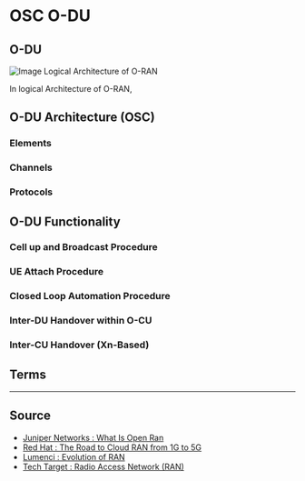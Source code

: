 # OSC O-DU

## O-DU

![Image](https://raw.githubusercontent.com/bmw-ece-ntust/internship/2024-TEEP-24-Reyhan/Images/Logical%20Architecture%20of%20O-RAN.png) Logical Architecture of O-RAN

In logical Architecture of O-RAN,


## O-DU Architecture (OSC)

### Elements

### Channels

### Protocols

## O-DU Functionality

### Cell up and Broadcast Procedure

### UE Attach Procedure

### Closed Loop Automation Procedure

### Inter-DU Handover within O-CU

### Inter-CU Handover (Xn-Based)

## Terms

---
## Source
* [Juniper Networks : What Is Open Ran](https://www.juniper.net/us/en/research-topics/what-is-open-ran.html)
* [Red Hat : The Road to Cloud RAN from 1G to 5G](https://www.redhat.com/architect/mobile-architecture-cloud-ran)
* [Lumenci : Evolution of RAN](https://www.lumenci.com/research-articles/evolution-of-ran-the-road-from-1g-to-5g)
* [Tech Target : Radio Access Network (RAN)](https://www.techtarget.com/searchnetworking/definition/radio-access-network-RAN)


